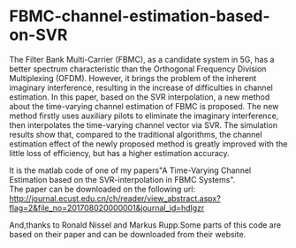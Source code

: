 # FBMC-channel-estimation-based-on-SVR
The Filter Bank Multi-Carrier (FBMC), as a candidate system in 5G, has a better spectrum characteristic than the Orthogonal Frequency Division Multiplexing (OFDM). However, it brings the problem of the inherent imaginary interference, resulting in the increase of difficulties in channel estimation. In this paper, based on the SVR interpolation, a new method about the time-varying channel estimation of FBMC is proposed. The new method firstly uses auxiliary pilots to eliminate the imaginary interference, then interpolates the time-varying channel vector via SVR. The simulation results show that, compared to the traditional algorithms, the channel estimation effect of the newly proposed method is greatly improved with the little loss of efficiency, but has a higher estimation accuracy.

It is the matlab code of one of my papers"A Time-Varying Channel Estimation based on the SVR-interpolation in FBMC Systems".<br/>
The paper can be downloaded on the following url:<br/>
http://journal.ecust.edu.cn/ch/reader/view_abstract.aspx?flag=2&file_no=201708020000001&journal_id=hdlgzr

And,thanks to Ronald Nissel and Markus Rupp.Some parts of this code are based on their paper and can be downloaded from their website. 
